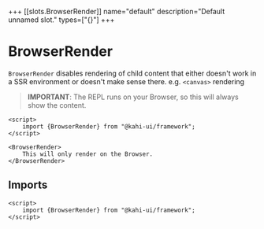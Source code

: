 +++
[[slots.BrowserRender]]
name="default"
description="Default unnamed slot."
types=["{}"]
+++

# BrowserRender

`BrowserRender` disables rendering of child content that either doesn't work in a SSR environment or doesn't make sense there. e.g. `<canvas>` rendering

> **IMPORTANT**: The REPL runs on your Browser, so this will always show the content.

```svelte repl BrowserRender Preview
<script>
    import {BrowserRender} from "@kahi-ui/framework";
</script>

<BrowserRender>
    This will only render on the Browser.
</BrowserRender>
```

## Imports

```svelte default BrowserRender Imports
<script>
    import {BrowserRender} from "@kahi-ui/framework";
</script>
```
